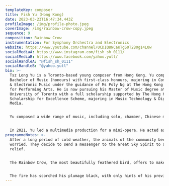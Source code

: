 ```yaml
---
templateKey: composer
title: Fish Yu (Hong Kong)
date: 2023-03-23T16:47:34.443Z
profileImage: /img/profile-photo.jpeg
coverImage: /img/rainbow-crow-copy.jpeg
sequence: 9
composition: Rainbow Crow
instrumentation: For Symphony Orchestra and Electronics
website: https://www.youtube.com/channel/UCDIQ8NCaKTgS0T2B0g14LOw
socialMediaA: https://www.instagram.com/fish_sh_0111/
socialMediaB: https://www.facebook.com/yahoo.yutl/
socialHandleA: "@fish_sh_0111"
socialHandleB: "@yahoo.yutl"
bio: >-
  Tsz Long Yu is a Toronto-based young composer from Hong Kong. Yu completed his
  Bachelor of Music (honours) with first-class honours, majoring in Composition
  & Electronic Music under the guidance of Ms Poly Ng at The Hong Kong Academy
  for Performing Arts. He is now pursuing his Master of Music degree at the
  University of Toronto with a full scholarship supported by The Hong Kong
  Scholarship for Excellence Scheme, majoring in Music Technology & Digital
  Media. 


  Yu composed a wide range of music, including solo, chamber, Chinese music, orchestral work, electroacoustic music, and opera. Yu's works have been premiered and broadcast worldwide like Radio Television Hong Kong Radio 4, University of Toronto New Music Festival 2023, Hong Kong Contemporary Music Festival: Asian Delight, Lithuanian national radio, etc. Yu has also worked with artists worldwide, like Wind Kamerata, Cong Quartet, Nova Ensemble, Dawning Quartet, New Morse Code Duo, and Reiko Manabe, Hong Kong Gaudeamus Dunhuang Ensemble, etc. Furthermore, his work—'Please Don't Open' for Trombone and Electronics—was nominated to the 67th International Rostrum of Composers in 2021 and chosen as Recommended Works by Composers Under 30 Category. Yu was the winner of Hong Kong Composers' Guild's Music New Generation 2020. His other work—'Torrent' for Flute and Electronics—received the third prize in The Young Composers Competition of Isidora Žebeljan International Festival 2021. 


  In 2021, Yu led a multimedia production for a mini-opera. He acted as the director, composer and sound engineer in this production. In 2022, Yu received a fellowship to attend Toolbox International Creative Academy and take composition lessons with Prof. Ken Ueno and Dr Matthew Schreibeis. He is also now composing a new piece for mallet station, marimba, live electronics and Cantonese speech for the Toronto-based percussion group KöNG Duo.
programmeNotes: >-
  After a long period of cold weather, the animals of the community become
  worried. They decide to send a messenger to the Great Sky Spirit to ask for
  relief.


  The Rainbow Crow, the most beautifully feathered bird, offers to make the arduous journey. It travels safely and is rewarded by the Great Spirit with the gift of fire. He carries the gift in his beak back to his people, but upon his return, he does not appear to be the same bird that he once was.


  The fire has scorched his plumage black, with only hints of his previous colour, and his voice has been made rough and hoarse by the smoke. In this way, his sacrifice is commemorated.
---
```

